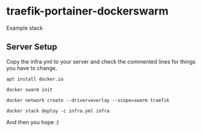 # traefik-portainer-dockerswarm
Example stack

## Server Setup
Copy the infra.yml to your server and check the commented lines for things you have to change.

```
apt install docker.io
```

```
docker swarm init
```

```
docker network create --driver=overlay --scope=swarm traefik
```

```
docker stack deploy -c infra.yml infra
```

And then you hope :)